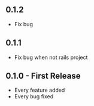 ## 0.1.2
* Fix bug

## 0.1.1
* Fix bug when not rails project

## 0.1.0 - First Release
* Every feature added
* Every bug fixed
